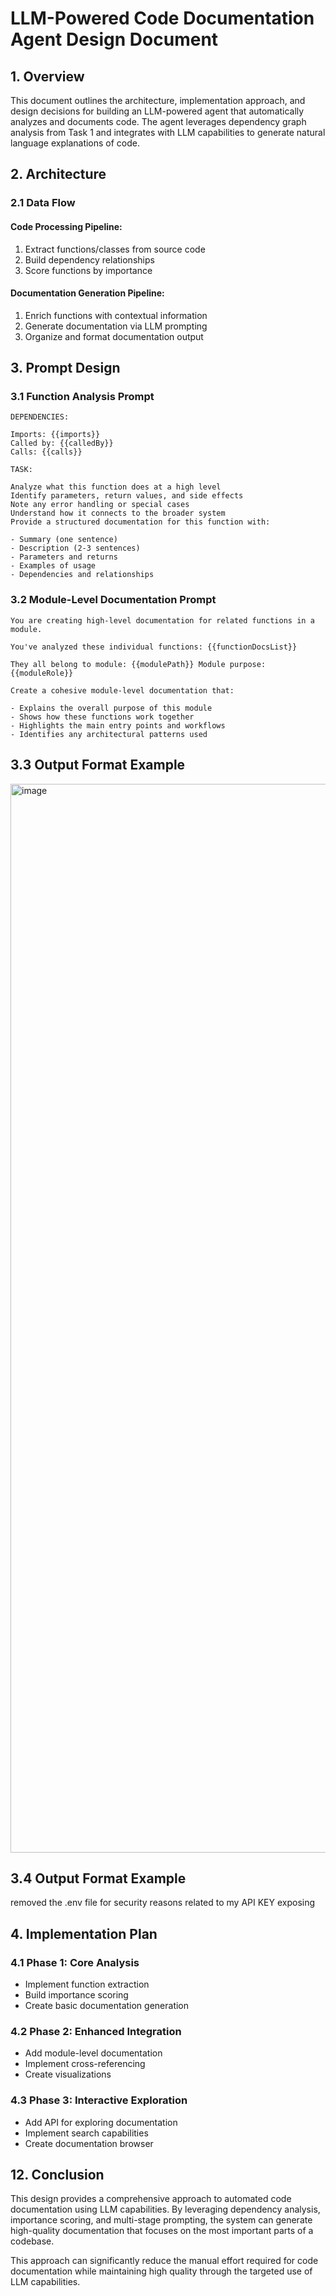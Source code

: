 
# LLM-Powered Code Documentation Agent Design Document

## 1. Overview
This document outlines the architecture, implementation approach, and design decisions for building an LLM-powered agent that automatically analyzes and documents code. The agent leverages dependency graph analysis from Task 1 and integrates with LLM capabilities to generate natural language explanations of code.

## 2. Architecture

### 2.1 Data Flow
#### Code Processing Pipeline:
1. Extract functions/classes from source code
2. Build dependency relationships
3. Score functions by importance

#### Documentation Generation Pipeline:
1. Enrich functions with contextual information
2. Generate documentation via LLM prompting
3. Organize and format documentation output


## 3. Prompt Design

### 3.1 Function Analysis Prompt
```
DEPENDENCIES:

Imports: {{imports}}
Called by: {{calledBy}}
Calls: {{calls}}

TASK:

Analyze what this function does at a high level
Identify parameters, return values, and side effects
Note any error handling or special cases
Understand how it connects to the broader system
Provide a structured documentation for this function with:

- Summary (one sentence)
- Description (2-3 sentences)
- Parameters and returns
- Examples of usage
- Dependencies and relationships
```

### 3.2 Module-Level Documentation Prompt
```
You are creating high-level documentation for related functions in a module.

You've analyzed these individual functions: {{functionDocsList}}

They all belong to module: {{modulePath}} Module purpose: {{moduleRole}}

Create a cohesive module-level documentation that:

- Explains the overall purpose of this module
- Shows how these functions work together
- Highlights the main entry points and workflows
- Identifies any architectural patterns used
```

## 3.3 Output Format Example
<img width="1710" alt="image" src="https://github.com/user-attachments/assets/a89a87d8-a45e-42e9-a4f6-436fa19d8ec6" />

## 3.4 Output Format Example
removed the .env file for security reasons related to my API KEY exposing

## 4. Implementation Plan

### 4.1 Phase 1: Core Analysis
- Implement function extraction
- Build importance scoring
- Create basic documentation generation

### 4.2 Phase 2: Enhanced Integration
- Add module-level documentation
- Implement cross-referencing
- Create visualizations

### 4.3 Phase 3: Interactive Exploration
- Add API for exploring documentation
- Implement search capabilities
- Create documentation browser


## 12. Conclusion
This design provides a comprehensive approach to automated code documentation using LLM capabilities. By leveraging dependency analysis, importance scoring, and multi-stage prompting, the system can generate high-quality documentation that focuses on the most important parts of a codebase.


This approach can significantly reduce the manual effort required for code documentation while maintaining high quality through the targeted use of LLM capabilities.
